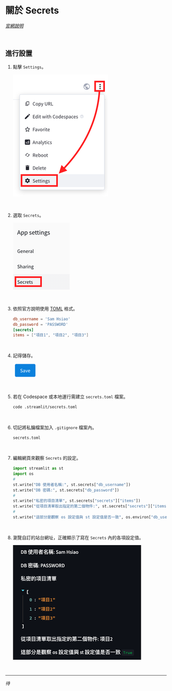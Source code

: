 # 關於 Secrets

_[官網說明](https://docs.streamlit.io/streamlit-community-cloud/deploy-your-app/secrets-management)_

<br>

## 進行設置

1. 點擊 `Settings`。

    ![](images/img_48.png)

<br>

2. 選取 `Secrets`。

    ![](images/img_36.png)

<br>

3. 依照官方說明使用 [TOML](https://toml.io/en/v1.0.0) 格式。

    ```toml
    db_username = 'Sam Hsiao'
    db_password = 'PASSWORD'
    [secrets]
    items = ["項目1", "項目2", "項目3"]
    ```

<br>

4. 記得儲存。

    ![](images/img_49.png)

<br>

5. 若在 Codespace 或本地運行需建立 `secrets.toml` 檔案。

    ```bash
    code .streamlit/secrets.toml
    ```

<br>

6. 切記將私鑰檔案加入 `.gitignore` 檔案內。

    ```text
    secrets.toml
    ```

<br>

7. 編輯網頁來觀察 `Secrets` 的設定。

    ```python
    import streamlit as st
    import os
    #
    st.write("DB 使用者名稱:", st.secrets["db_username"])
    st.write("DB 密碼:", st.secrets["db_password"])
    #
    st.write("私密的項目清單", st.secrets["secrets"]["items"])
    st.write("從項目清單取出指定的第二個物件:", st.secrets["secrets"]["items"][1])
    #
    st.write("這部分是觀察 os 設定值與 st 設定值是否一致", os.environ["db_username"] == st.secrets["db_username"])
    ```

<br>

8. 瀏覽自訂的站台網址，正確顯示了寫在 `Secrets` 內的各項設定值。

    ![](images/img_51.png)

<br>

___

_待_